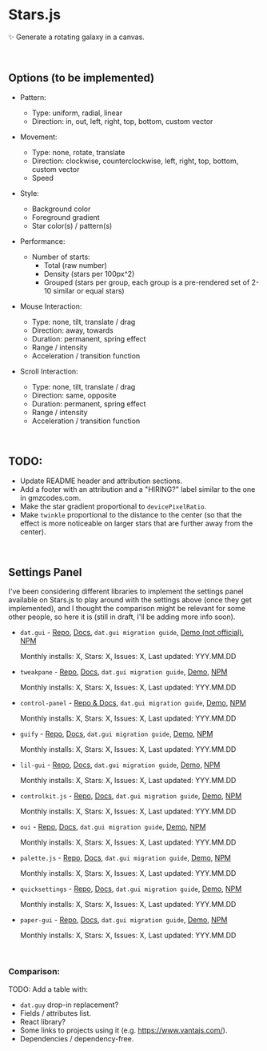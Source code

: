# Stars.js

✨ Generate a rotating galaxy in a canvas.

<br />


## Options (to be implemented)

- Pattern:
    - Type: uniform, radial, linear
    - Direction: in, out, left, right, top, bottom, custom vector

- Movement:
    - Type: none, rotate, translate
    - Direction: clockwise, counterclockwise, left, right, top, bottom, custom vector
    - Speed

- Style:
    - Background color
    - Foreground gradient
    - Star color(s) / pattern(s)

- Performance:
    - Number of starts:
        - Total (raw number)
        - Density (stars per 100px^2)
        - Grouped (stars per group, each group is a pre-rendered set of 2-10 similar or equal stars)

- Mouse Interaction:
    - Type: none, tilt, translate / drag
    - Direction: away, towards
    - Duration: permanent, spring effect
    - Range / intensity
    - Acceleration / transition function

- Scroll Interaction:
    - Type: none, tilt, translate / drag
    - Direction: same, opposite
    - Duration: permanent, spring effect
    - Range / intensity
    - Acceleration / transition function

<br />


## TODO:

- Update README header and attribution sections.
- Add a footer with an attribution and a "HIRING?" label similar to the one in gmzcodes.com.
- Make the star gradient proportional to `devicePixelRatio`.
- Make `twinkle` proportional to the distance to the center (so that the effect is more noticeable on larger stars that are further away from the center).

<br />


## Settings Panel

I've been considering different libraries to implement the settings panel available on Stars.js to play around with the settings above (once they get implemented), and I thought the comparison might be relevant for some other people, so here it is (still in draft, I'll be adding more info soon).

- `dat.gui` - [Repo](https://github.com/dataarts/dat.gui), [Docs](https://github.com/dataarts/dat.gui/blob/master/API.md), `dat.gui migration guide`, [Demo (not official)](https://sbcode.net/threejs/dat-gui/), [NPM](https://www.npmjs.com/package/dat.gui)

  Monthly installs: X, Stars: X, Issues: X, Last updated: YYY.MM.DD

- `tweakpane` - [Repo](https://github.com/cocopon/tweakpane), [Docs](https://tweakpane.github.io/docs/), `dat.gui migration guide`, [Demo](), [NPM]()

  Monthly installs: X, Stars: X, Issues: X, Last updated: YYY.MM.DD

- `control-panel` - [Repo & Docs](https://github.com/freeman-lab/control-panel?tab=readme-ov-file), `dat.gui migration guide`, [Demo](https://control-panel.surge.sh/), [NPM]()

  Monthly installs: X, Stars: X, Issues: X, Last updated: YYY.MM.DD

- `guify` - [Repo](https://github.com/colejd/guify), [Docs](), `dat.gui migration guide`, [Demo](), [NPM]()

  Monthly installs: X, Stars: X, Issues: X, Last updated: YYY.MM.DD

- `lil-gui` - [Repo](https://github.com/georgealways/lil-gui), [Docs](https://lil-gui.georgealways.com/), `dat.gui migration guide`, [Demo](https://lil-gui.georgealways.com/examples/basic/), [NPM]()

  Monthly installs: X, Stars: X, Issues: X, Last updated: YYY.MM.DD

- `controlkit.js` - [Repo](https://github.com/automat/controlkit.js), [Docs](), `dat.gui migration guide`, [Demo](), [NPM]()

  Monthly installs: X, Stars: X, Issues: X, Last updated: YYY.MM.DD

- `oui` - [Repo](https://github.com/wearekuva/oui), [Docs](), `dat.gui migration guide`, [Demo](), [NPM]()

  Monthly installs: X, Stars: X, Issues: X, Last updated: YYY.MM.DD

- `palette.js` - [Repo](https://github.com/lehni/palette.js), [Docs](), `dat.gui migration guide`, [Demo](), [NPM]()

  Monthly installs: X, Stars: X, Issues: X, Last updated: YYY.MM.DD

- `quicksettings` - [Repo](https://github.com/bit101/quicksettings), [Docs](), `dat.gui migration guide`, [Demo](), [NPM]()

  Monthly installs: X, Stars: X, Issues: X, Last updated: YYY.MM.DD

- `paper-gui` - [Repo](https://github.com/google/paper-gui), [Docs](), `dat.gui migration guide`, [Demo](), [NPM]()

  Monthly installs: X, Stars: X, Issues: X, Last updated: YYY.MM.DD

<br />


### Comparison:

TODO: Add a table with:

- `dat.guy` drop-in replacement?
- Fields / attributes list.
- React library?
- Some links to projects using it (e.g. https://www.vantajs.com/).
- Dependencies / dependency-free.
